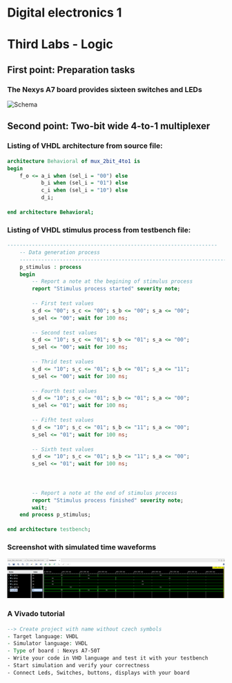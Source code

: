 # Digital electronics 1  
# Third Labs - Logic
  
## First point: Preparation tasks
### The Nexys A7 board provides sixteen switches and LEDs

![Schema](https://raw.githubusercontent.com/xstupk04/Digital-electronics-1-again/main/Labs/03-Vivado/Schéma%20Leds.png)

## Second point: Two-bit wide 4-to-1 multiplexer
### Listing of VHDL architecture from source file:

```vhdl
architecture Behavioral of mux_2bit_4to1 is
begin
    f_o <= a_i when (sel_i = "00") else
           b_i when (sel_i = "01") else
           c_i when (sel_i = "10") else
           d_i;
    
end architecture Behavioral;
```
### Listing of VHDL stimulus process from testbench file:

```vhdl
--------------------------------------------------------------------
    -- Data generation process
    --------------------------------------------------------------------
    p_stimulus : process
    begin
        -- Report a note at the begining of stimulus process
        report "Stimulus process started" severity note;
        
        -- First test values
        s_d <= "00"; s_c <= "00"; s_b <= "00"; s_a <= "00"; 
        s_sel <= "00"; wait for 100 ns;
        
        -- Second test values
        s_d <= "10"; s_c <= "01"; s_b <= "01"; s_a <= "00"; 
        s_sel <= "00"; wait for 100 ns;
        
        -- Thrid test values
        s_d <= "10"; s_c <= "01"; s_b <= "01"; s_a <= "11"; 
        s_sel <= "00"; wait for 100 ns;
        
        -- Fourth test values
        s_d <= "10"; s_c <= "01"; s_b <= "01"; s_a <= "00"; 
        s_sel <= "01"; wait for 100 ns;
        
        -- Fifht test values
        s_d <= "10"; s_c <= "01"; s_b <= "11"; s_a <= "00"; 
        s_sel <= "01"; wait for 100 ns;
        
        -- Sixth test values
        s_d <= "10"; s_c <= "01"; s_b <= "11"; s_a <= "00"; 
        s_sel <= "01"; wait for 100 ns;



        -- Report a note at the end of stimulus process
        report "Stimulus process finished" severity note;
        wait;
    end process p_stimulus;

end architecture testbench;
```

### Screenshot with simulated time waveforms
![Time](https://raw.githubusercontent.com/xstupk04/Digital-electronics-1-again/main/Labs/03-Vivado/Průběh.png)

### A Vivado tutorial
```vhdl
--> Create project with name without czech symbols 
- Target language: VHDL
- Simulator language: VHDL
- Type of board : Nexys A7-50T
- Write your code in VHD language and test it with your testbench 
- Start simulation and verify your correctness
- Connect Leds, Switches, buttons, displays with your board 
```

